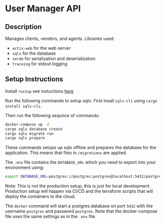 # User Manager API

## Description

Manages clients, vendors, and agents.
Libraries used:

- `actix-web` for the web server
- `sqlx` for the database
- `serde` for serialization and deserialization
- `traceing` for stdout logging

## Setup Instructions

Install `rustup` see instuctions [here](https://www.rust-lang.org/tools/install)

Run the following commands to setup sqlx. First insall `sqlx-cli` using `cargo install sqlx-cli`.

Then run the following sequnce of commands:

```bash
docker-compose up -d
cargo sqlx database create
cargo sqlx migrate run
cargo sqlx prepare
```

These commands setups up sqlx offline and prepares the database for the application. This means that files in `/migrations` are applied.

The `.env` file contains the `DATABASE_URL` which you need to export into your environment using:

```bash
export DATABASE_URL=postgres://postgres:postgres@localhost:5432/postgres
```

Note: This is not the production setup, this is just for local development. Production setup will happen via CI/CD and the terraform scripts that will deploy the containers to the cloud.

The `docker` command will start a postgres database on port `5432` with the username `postgres` and password `postgres`. Note that the docker-compose file uses the same settings as in the `.env` file.
